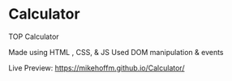# Calculator
TOP Calculator

Made using HTML , CSS, & JS
Used DOM manipulation & events

Live Preview: https://mikehoffm.github.io/Calculator/
